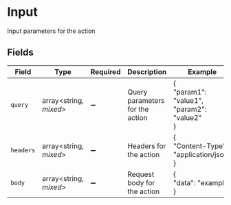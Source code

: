 # Input

Input parameters for the action


## Fields

| Field                                      | Type                                       | Required                                   | Description                                | Example                                    |
| ------------------------------------------ | ------------------------------------------ | ------------------------------------------ | ------------------------------------------ | ------------------------------------------ |
| `query`                                    | array<string, *mixed*>                     | :heavy_minus_sign:                         | Query parameters for the action            | {<br/>"param1": "value1",<br/>"param2": "value2"<br/>} |
| `headers`                                  | array<string, *mixed*>                     | :heavy_minus_sign:                         | Headers for the action                     | {<br/>"Content-Type": "application/json"<br/>} |
| `body`                                     | array<string, *mixed*>                     | :heavy_minus_sign:                         | Request body for the action                | {<br/>"data": "example"<br/>}              |